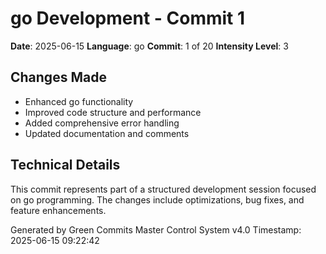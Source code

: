 ﻿# go Development - Commit 1

**Date**: 2025-06-15
**Language**: go
**Commit**: 1 of 20
**Intensity Level**: 3

## Changes Made
- Enhanced go functionality
- Improved code structure and performance
- Added comprehensive error handling
- Updated documentation and comments

## Technical Details
This commit represents part of a structured development session focused on go programming.
The changes include optimizations, bug fixes, and feature enhancements.

Generated by Green Commits Master Control System v4.0
Timestamp: 2025-06-15 09:22:42
